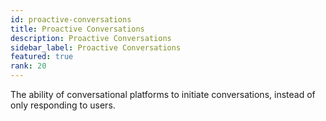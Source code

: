 ```yaml
---
id: proactive-conversations
title: Proactive Conversations
description: Proactive Conversations
sidebar_label: Proactive Conversations
featured: true
rank: 20
---
```

 
The ability of conversational platforms to initiate conversations, instead of only responding to users. 